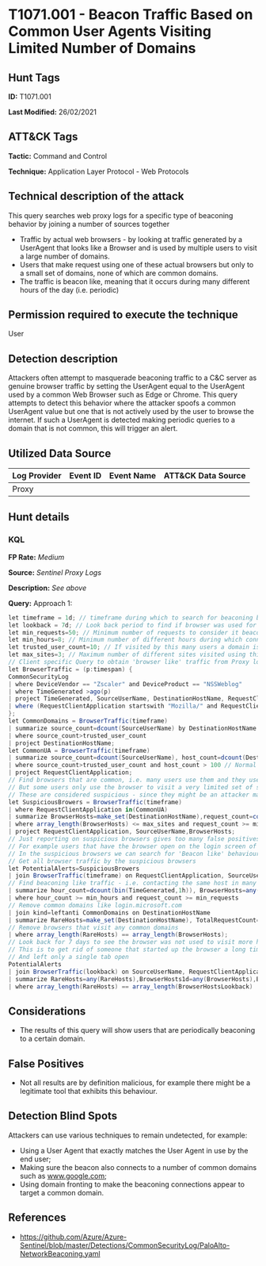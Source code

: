 # T1071.001 - Beacon Traffic Based on Common User Agents Visiting Limited Number of Domains
## Hunt Tags
**ID:** T1071.001 

**Last Modified:** 26/02/2021


## ATT&CK Tags
**Tactic:** Command and Control

**Technique:**  Application Layer Protocol - Web Protocols

## Technical description of the attack
​This query searches web proxy logs for a specific type of beaconing behavior by joining a number of sources together
* Traffic by actual web browsers - by looking at traffic generated by a UserAgent that looks like a Browser and is used by multiple users
  to visit a large number of domains.
* Users that make request using one of these actual browsers but only to a small set of domains, none of which are common domains.
* The traffic is beacon like, meaning that it occurs during many different hours of the day (i.e. periodic)

## Permission required to execute the technique
User
## Detection description
Attackers often attempt to masquerade beaconing traffic to a C&C server as genuine browser traffic by setting the UserAgent equal to the UserAgent used by a common Web Browser such as Edge or Chrome. This query attempts to detect this behavior where the attacker spoofs a common UserAgent value but one that is not actively used by the user to browse the internet. If such a UserAgent is detected making periodic queries to a domain that is not common, this will trigger an alert.

## Utilized Data Source
| Log Provider | Event ID | Event Name | ATT&CK Data Source |
|---------|---------|----------|---------|
|Proxy||||

## Hunt details
### KQL

**FP Rate:** *Medium*

**Source:** *Sentinel Proxy Logs*

**Description:** *See above*

**Query:**
Approach 1:
```C#
let timeframe = 1d; // timeframe during which to search for beaconing behaviour
let lookback = 7d; // Look back period to find if browser was used for other domains by user
let min_requests=50; // Minimum number of requests to consider it beacon traffic
let min_hours=8; // Minimum number of different hours during which connections were made to consider it beacon traffic
let trusted_user_count=10; // If visited by this many users a domain is considered 'trusted'
let max_sites=3; // Maximum number of different sites visited using this user-agent
// Client specific Query to obtain 'browser like' traffic from Proxy logs
let BrowserTraffic = (p:timespan) {
CommonSecurityLog
| where DeviceVendor == "Zscaler" and DeviceProduct == "NSSWeblog"
| where TimeGenerated >ago(p)
| project TimeGenerated, SourceUserName, DestinationHostName, RequestClientApplication
| where (RequestClientApplication startswith "Mozilla/" and RequestClientApplication contains "Gecko")
};
let CommonDomains = BrowserTraffic(timeframe)
| summarize source_count=dcount(SourceUserName) by DestinationHostName
| where source_count>trusted_user_count
| project DestinationHostName;
let CommonUA = BrowserTraffic(timeframe)
| summarize source_count=dcount(SourceUserName), host_count=dcount(DestinationHostName) by RequestClientApplication
| where source_count>trusted_user_count and host_count > 100 // Normal browsers are browsers used by many people and visiting many different sites
| project RequestClientApplication;
// Find browsers that are common, i.e. many users use them and they use them to visit many different sites
// But some users only use the browser to visit a very limited set of sites
// These are considered suspicious - since they might be an attacker masquerading a beacon as a legitimate browser
let SuspiciousBrowers = BrowserTraffic(timeframe)
| where RequestClientApplication in(CommonUA)
| summarize BrowserHosts=make_set(DestinationHostName),request_count=count() by RequestClientApplication, SourceUserName
| where array_length(BrowserHosts) <= max_sites and request_count >= min_requests
| project RequestClientApplication, SourceUserName,BrowserHosts;
// Just reporting on suspicious browsers gives too many false positives
// For example users that have the browser open on the login screen of 1 specific application
// In the suspicious browsers we can search for 'Beacon like' behaviour
// Get all browser traffic by the suspicious browsers
let PotentialAlerts=SuspiciousBrowers
| join BrowserTraffic(timeframe) on RequestClientApplication, SourceUserName
// Find beaconing like traffic - i.e. contacting the same host in many different hours
| summarize hour_count=dcount(bin(TimeGenerated,1h)), BrowserHosts=any(BrowserHosts), request_count=count() by RequestClientApplication, SourceUserName, DestinationHostName
| where hour_count >= min_hours and request_count >= min_requests
// Remove common domains like login.microsoft.com
| join kind=leftanti CommonDomains on DestinationHostName
| summarize RareHosts=make_set(DestinationHostName), TotalRequestCount=sum(request_count), BrowserHosts=any(BrowserHosts) by RequestClientApplication, SourceUserName
// Remove browsers that visit any common domains
| where array_length(RareHosts) == array_length(BrowserHosts);
// Look back for 7 days to see the browser was not used to visit more hosts
// This is to get rid of someone that started up the browser a long time ago
// And left only a single tab open
PotentialAlerts
| join BrowserTraffic(lookback) on SourceUserName, RequestClientApplication
| summarize RareHosts=any(RareHosts),BrowserHosts1d=any(BrowserHosts),BrowserHostsLookback=make_set(DestinationHostName) by SourceUserName, RequestClientApplication
| where array_length(RareHosts) == array_length(BrowserHostsLookback)

```

## Considerations
* The results of this query will show users that are periodically beaconing to a certain domain.

## False Positives
* Not all results are by definition malicious, for example there might be a legitimate tool that exhibits this behaviour.

## Detection Blind Spots
Attackers can use various techniques to remain undetected, for example:
* Using a User Agent that exactly matches the User Agent in use by the end user;
* Making sure the beacon also connects to a number of common domains such as www.google.com;
* Using domain fronting to make the beaconing connections appear to target a common domain.

## References
* https://github.com/Azure/Azure-Sentinel/blob/master/Detections/CommonSecurityLog/PaloAlto-NetworkBeaconing.yaml